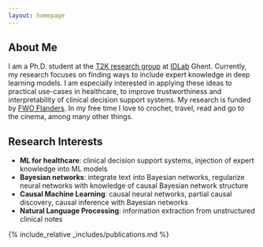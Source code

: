 ```yaml
---
layout: homepage
---
```


## About Me

I am a Ph.D. student at the [T2K research group](https://ugentt2k.github.io/) at [IDLab](https://www.ugent.be/ea/idlab/en) Ghent. Currently, my research focuses on finding ways to include expert knowledge in deep learning models. I am especially interested in applying these ideas to practical use-cases in healthcare, to improve trustworthiness and interpretability of clinical decision support systems. My research is funded by [FWO Flanders](https://www.fwo.be/en/). In my free time I love to crochet, travel, read and go to the cinema, among many other things. 

## Research Interests

- **ML for healthcare**: clinical decision support systems, injection of expert knowledge into ML models
- **Bayesian networks**: integrate text into Bayesian networks, regularize neural networks with knowledge of causal Bayesian network structure
- **Causal Machine Learning**: causal neural networks, partial causal discovery, causal inference with Bayesian networks
- **Natural Language Processing**: information extraction from unstructured clinical notes 

{% include_relative _includes/publications.md %}